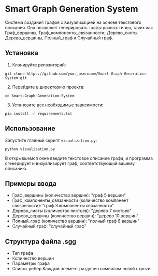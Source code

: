 # Smart Graph Generation System

Система создания графов с визуализацией на основе текстового описания. Она позволяет генерировать графы разных типов,
таких как Граф_вершины, Граф_компоненты_связанности, Дерево_листы, Дерево_вершины, Полный_граф и Случайный граф.

## Установка

1. Клонируйте репозиторий:

```
git clone https://github.com/your_username/Smart-Graph-Generation-System.git
```

2. Перейдите в директорию проекта:

```
cd Smart-Graph-Generation-System
```

3. Установите все необходимые зависимости:

```
pip install -r requirements.txt
```

## Использование

Запустите главный скрипт `visualization.py`:

```
python visualization.py
```

В открывшемся окне введите текстовое описание графа, и программа сгенерирует и визуализирует граф, соответствующий
вашему описанию.

## Примеры ввода

- Граф_вершины (количество вершин): "граф 5 вершин"
- Граф_компоненты_связанности (количество компонент связанности): "граф 3 компоненты связанности"
- Дерево_листы (количество листьев): "дерево 7 листьев"
- Дерево_вершины (количество вершин): "дерево 10 вершин"
- Полный_граф (количество вершин): "полный граф 6 вершин"
- Случайный граф: "случайный граф"

## Структура файла .sgg

- Тип графа
- Количество вершин
- Параметры графа
- Список ребер
  Каждый элемент разделен символом новой строки.